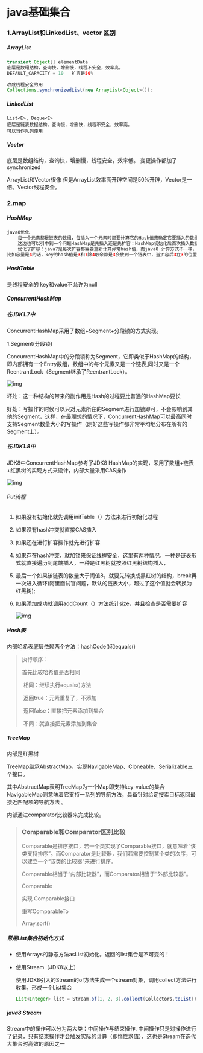 # java基础集合

### 1.ArrayList和LinkedList、vector 区别

##### ArrayList

```java
transient Object[] elementData
底层是数组结构，查询快，增删慢，线程不安全，效率高。
DEFAULT_CAPACITY = 10   扩容是50%
    
改成线程安全的用   
Collections.synchronizedList(new ArrayList<Object>()); 
```

##### LinkedList

```
List<E>, Deque<E>
底层是链表数据结构，查询慢，增删快，线程不安全，效率高。
可以当作队列使用
```



##### Vector

底层是数组结构，查询快，增删慢，线程安全，效率低。 变更操作都加了synchronized

ArrayList和Vector很像 但是ArrayList效率高开辟空间是50%开辟，Vector是一倍。Vector线程安全。



### 2.map

##### HashMap 

```java
java8优化
	每一个元素都是链表的数组，每插入一个元素时都要计算它的Hash值来确定它要插入的数组位置，但是可能存在同一个hash值得元素已经被放在这个数组位置了，这时就添加到同一hash值得元素后面,形成了链表同一个链表上的hash值相同。但是当链长度过长时链表就会转成红黑树，这样就增加了查询效率。（java8增加了红黑树和扩容的优化），链表长度大于8会转换为红黑树在存储，这样查找速度更快。
    这边也可以引申到一个问题HashMap是先插入还是先扩容：HashMap初始化后首次插入数据时，先发生resize扩容再插入数据，之后每当插入的数据个数达到threshold时就会发生resize，此时是先插入数据再resize。
    优化了扩容：java7是每次扩容都需要重新计算异常hash值，而java8 计算方式不一样，元素的位置要么是在原位置，要么是在原位置再移动2次幂的位置。
比如容量是4的话，key的hash值是3和7除4取余都是3会放到一个链表中，当扩容后3在3的位置 7在7的位置。
```



##### HashTable 

是线程安全的  key和value不允许为null

##### ConcurrentHashMap

##### **在JDK1.7中**

ConcurrentHashMap采用了数组+Segment+分段锁的方式实现。

1.Segment(分段锁)

ConcurrentHashMap中的分段锁称为Segment，它即类似于HashMap的结构，即内部拥有一个Entry数组，数组中的每个元素又是一个链表,同时又是一个ReentrantLock（Segment继承了ReentrantLock）。

![img](E:\个人信息\个人总结\images\wps1.png)

坏处：这一种结构的带来的副作用是Hash的过程要比普通的HashMap要长

好处：写操作的时候可以只对元素所在的Segment进行加锁即可，不会影响到其他的Segment，这样，在最理想的情况下，ConcurrentHashMap可以最高同时支持Segment数量大小的写操作（刚好这些写操作都非常平均地分布在所有的Segment上）。



##### **在JDK1.8中**

JDK8中ConcurrentHashMap参考了JDK8 HashMap的实现，采用了数组+链表+红黑树的实现方式来设计，内部大量采用CAS操作

![img](E:\个人信息\个人总结\images\wps2.jpg)

###### Put流程

1. 如果没有初始化就先调用initTable（）方法来进行初始化过程

2. 如果没有hash冲突就直接CAS插入

3. 如果还在进行扩容操作就先进行扩容

4.  如果存在hash冲突，就加锁来保证线程安全，这里有两种情况，一种是链表形式就直接遍历到尾端插入，一种是红黑树就按照红黑树结构插入，

5. 最后一个如果该链表的数量大于阈值8，就要先转换成黑红树的结构，break再一次进入循环(阿里面试官问题，默认的链表大小，超过了这个值就会转换为红黑树);

6. 如果添加成功就调用addCount（）方法统计size，并且检查是否需要扩容

   ![img](E:\个人信息\个人总结\images\wps3.jpg)

##### Hash表

内部哈希表底层依赖两个方法：hashCode()和equals()

>执行顺序：
>
>首先比较哈希值是否相同
>
>​    相同：继续执行equals()方法
>
>​        返回true：元素重复了，不添加
>
>​        返回false：直接把元素添加到集合
>
>​    不同：就直接把元素添加到集合

##### TreeMap

内部是红黑树

TreeMap继承AbstractMap，实现NavigableMap、Cloneable、Serializable三个接口。

其中AbstractMap表明TreeMap为一个Map即支持key-value的集合 NavigableMap则意味着它支持一系列的导航方法，具备针对给定搜索目标返回最接近匹配项的导航方法 。

内部通过comparator比较器来完成比较。

>### Comparable和Comparator区别比较
>
>Comparable是排序接口，若一个类实现了Comparable接口，就意味着“该类支持排序”。而Comparator是比较器，我们若需要控制某个类的次序，可以建立一个“该类的比较器”来进行排序。
>
>Comparable相当于“内部比较器”，而Comparator相当于“外部比较器”。
>
>Comparable 
>
>实现 Comparable接口
>
>重写ComparableTo
>
>Array.sort()

##### 常用List集合初始化方式

- 使用Arrays的静态方法asList初始化。返回的list集合是不可变的！

- 使用Stream（JDK8以上）

  使用JDK8引入的Stream的of方法生成一个stream对象，调用collect方法进行收集，形成一个List集合

  ```java
  List<Integer> list = Stream.of(1, 2, 3).collect(Collectors.toList());
  ```

  

##### java8 Stream

Stream中的操作可以分为两大类：中间操作与结束操作, 中间操作只是对操作进行了记录，只有结束操作才会触发实际的计算（即惰性求值），这也是Stream在迭代大集合时高效的原因之一